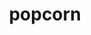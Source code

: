 ---
layout: smileys&emotion
title: popcorn
emoji: popcorn
permalink: 🍿.html
image: assets/img/3moji/popcorn.png
---